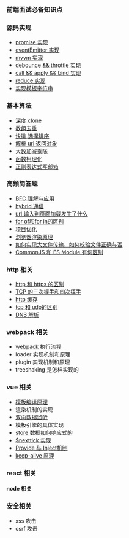 ### 前端面试必备知识点
### 源码实现
* [promise 实现](https://juejin.cn/post/6844903665686282253)
* [eventEmitter 实现](https://www.cnblogs.com/Mcrown/p/14435144.html)
* [mvvm 实现](https://juejin.cn/post/6844903903822086151)
* [debounce && throttle 实现](https://www.cnblogs.com/Mcrown/p/14435234.html)
* [call && apply && bind 实现](https://www.cnblogs.com/Mcrown/p/14435224.html)
* [reduce 实现](https://juejin.cn/post/6900447811330899981)
* [实现模板字符串](https://www.cnblogs.com/Mcrown/p/14442915.html)

### 基本算法
* [深度 clone](https://www.cnblogs.com/Mcrown/p/14435201.html)
* [数组去重](https://www.cnblogs.com/Mcrown/p/14435191.html)
* [快排,选择排序](https://www.cnblogs.com/Mcrown/p/14435545.html)
* [解析 url 返回对象](https://www.cnblogs.com/Mcrown/p/14435846.html)
* [大数加减乘除](https://www.jianshu.com/p/c373943f0e9e)
* [函数柯理化](https://www.cnblogs.com/Mcrown/p/14442038.html)
* [正则表达式写邮箱](https://www.jianshu.com/p/7f41b1c6c8ba)

### 高频简答题
* [BFC 理解与应用](https://juejin.cn/post/6898278714312753159)
* [hybrid 通信](https://juejin.cn/post/6844903640520474637)
* [url 输入到页面加载发生了什么](https://segmentfault.com/a/1190000006879700)
* [for of和for in的区别](https://segmentfault.com/q/1010000006658882)
* [项目优化](https://www.cnblogs.com/Mcrown/p/14451863.html)
* [浏览器渲染原理](https://segmentfault.com/a/1190000012960187)
* [如何实现大文件传输，如何校验文件正确与否](https://juejin.cn/post/6844903860327186445)
* [CommonJS 和 ES Module 有何区别](https://juejin.cn/post/6844904080955932680)

### http 相关
* [http 和 https 的区别](https://juejin.cn/post/6904227431939342344)
* [TCP 的三次握手和四次挥手](https://juejin.cn/post/6844903950181744653)
* [http 缓存](https://juejin.cn/post/6844903517702848526)
* [tcp 和 udp的区别](https://juejin.cn/post/6844903800336023560)
* [DNS 解析](https://juejin.cn/post/6844903752890056711)
### webpack 相关
* [webpack 执行流程](https://www.manster.me/?p=872)
* loader 实现机制和原理
* plugin 实现机制和原理
* treeshaking 是怎样实现的

### vue 相关
* [模板编译原理](https://juejin.cn/post/6844903576343412743)
* 渲染机制的实现
* [双向数据监听](https://juejin.cn/post/6844903903822086151)
* 模板引擎的具体实现
* [store 数据如何响应式的](https://juejin.cn/post/6873016756399505422)
* [$nexttick 实现](https://juejin.im/post/6844903906967814151)
* [Provide 与 Inject机制](https://juejin.cn/entry/6844903890484199437)
* [keep-alive 原理](https://juejin.cn/post/6844903837770203144)
### react 相关
#### node 相关
### 安全相关
* xss 攻击
* csrf 攻击